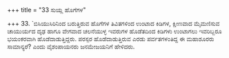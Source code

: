 +++
title = "33 ಸುಯ್ಲ ಹೊಗೆಗಳ"

+++
33. `ಬಿಸಿಯುಸಿರಿನಿಂದ ಬರುತ್ತಿರುವ ಹೊಗೆಗಳ ತಿವಿತಗಳಿಂದ ಉಂಟಾದ ಕಿಡಿಗಳ, ಕ್ಷೀಣವಾದ ಮೈಮಣಿಸುವ ಚಾಯುರ್ಯದ ದೃಢ ಹಾಗೂ ವೇಗವಾದ ಚಲನೆಯುಳ್ಳ ಇವರುಗಳ ಹೊಡೆತದಿಂದ ಕಿಡಿಗಳು ಉಂಟಾಗಲು ಇವರಿಬ್ಬರೂ ಭಯಂಕರವಾಗಿ ಹೊಡೆದಾಡುತ್ತಿದ್ದರು. ಪರಸ್ಪರ ಹೊಡೆದಾಡುತ್ತಿರುವ ಎರಡು ಪರ್ವತಗಳಂತಿದ್ದ ಈ ಮಹಾಶೂರರು ಸಾಮಾನ್ಯರೆ? ಎಂದು ವೈಶಂಪಾಯನರು ಜನಮೇಜಯನಿಗೆ ಹೇಳಿದರು.